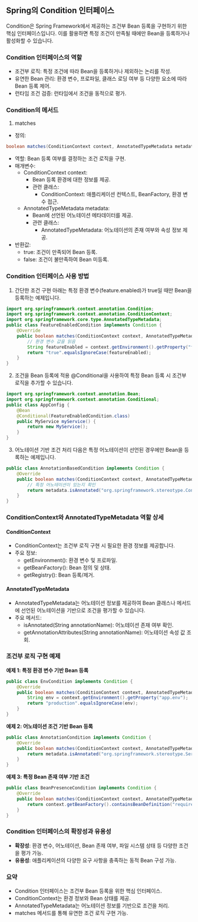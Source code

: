 ## Spring의 Condition 인터페이스
Condition은 Spring Framework에서 제공하는 조건부 Bean 등록을 구현하기 위한 핵심 인터페이스입니다.
이를 활용하면 특정 조건이 만족될 때에만 Bean을 등록하거나 활성화할 수 있습니다.

### Condition 인터페이스의 역할
- 조건부 로직: 특정 조건에 따라 Bean을 등록하거나 제외하는 논리를 작성.
- 유연한 Bean 관리: 환경 변수, 프로파일, 클래스 로딩 여부 등 다양한 요소에 따라 Bean 등록 제어.
- 런타임 조건 검증: 런타임에서 조건을 동적으로 평가.

### Condition의 메서드
1. matches
- 정의:
```java
boolean matches(ConditionContext context, AnnotatedTypeMetadata metadata);
```
- 역할: Bean 등록 여부를 결정하는 조건 로직을 구현.
- 매개변수:
  - ConditionContext context:
    - Bean 등록 환경에 대한 정보를 제공.
    - 관련 클래스:
      - ConditionContext: 애플리케이션 컨텍스트, BeanFactory, 환경 변수 접근.
  - AnnotatedTypeMetadata metadata:
    - Bean에 선언된 어노테이션 메타데이터를 제공.
    - 관련 클래스:
      - AnnotatedTypeMetadata: 어노테이션의 존재 여부와 속성 정보 제공.
- 반환값:
  - true: 조건이 만족되어 Bean 등록.
  - false: 조건이 불만족하여 Bean 미등록.

### Condition 인터페이스 사용 방법
1. 간단한 조건 구현
아래는 특정 환경 변수(feature.enabled)가 true일 때만 Bean을 등록하는 예제입니다.

```java
import org.springframework.context.annotation.Condition;
import org.springframework.context.annotation.ConditionContext;
import org.springframework.core.type.AnnotatedTypeMetadata;
public class FeatureEnabledCondition implements Condition {
    @Override
    public boolean matches(ConditionContext context, AnnotatedTypeMetadata metadata) {
        // 환경 변수 값을 읽음
        String featureEnabled = context.getEnvironment().getProperty("feature.enabled");
        return "true".equalsIgnoreCase(featureEnabled);
    }
}
```

2. 조건을 Bean 등록에 적용
@Conditional을 사용하여 특정 Bean 등록 시 조건부 로직을 추가할 수 있습니다.

```java
import org.springframework.context.annotation.Bean;
import org.springframework.context.annotation.Conditional;
public class AppConfig {
    @Bean
    @Conditional(FeatureEnabledCondition.class)
    public MyService myService() {
        return new MyService();
    }
}
```

3. 어노테이션 기반 조건 처리
다음은 특정 어노테이션이 선언된 경우에만 Bean을 등록하는 예제입니다.

```java
public class AnnotationBasedCondition implements Condition {
    @Override
    public boolean matches(ConditionContext context, AnnotatedTypeMetadata metadata) {
        // 특정 어노테이션이 있는지 확인
        return metadata.isAnnotated("org.springframework.stereotype.Controller");
    }
}
```

### ConditionContext와 AnnotatedTypeMetadata 역할 상세
#### ConditionContext
- ConditionContext는 조건부 로직 구현 시 필요한 환경 정보를 제공합니다.
- 주요 정보:
  - getEnvironment(): 환경 변수 및 프로파일.
  - getBeanFactory(): Bean 정의 및 상태.
  - getRegistry(): Bean 등록/제거.

#### AnnotatedTypeMetadata
- AnnotatedTypeMetadata는 어노테이션 정보를 제공하여 Bean 클래스나 메서드에 선언된 어노테이션을 기반으로 조건을 평가할 수 있습니다.
- 주요 메서드:
  - isAnnotated(String annotationName): 어노테이션 존재 여부 확인.
  - getAnnotationAttributes(String annotationName): 어노테이션 속성 값 조회.

### 조건부 로직 구현 예제
**예제 1: 특정 환경 변수 기반 Bean 등록**

```java
public class EnvCondition implements Condition {
    @Override
    public boolean matches(ConditionContext context, AnnotatedTypeMetadata metadata) {
        String env = context.getEnvironment().getProperty("app.env");
        return "production".equalsIgnoreCase(env);
    }
}
```

**예제 2: 어노테이션 조건 기반 Bean 등록**

```java
public class AnnotationCondition implements Condition {
    @Override
    public boolean matches(ConditionContext context, AnnotatedTypeMetadata metadata) {
        return metadata.isAnnotated("org.springframework.stereotype.Service");
    }
}
```

**예제 3: 특정 Bean 존재 여부 기반 조건**

```java
public class BeanPresenceCondition implements Condition {
    @Override
    public boolean matches(ConditionContext context, AnnotatedTypeMetadata metadata) {
        return context.getBeanFactory().containsBeanDefinition("requiredBean");
    }
}
```

### Condition 인터페이스의 확장성과 유용성
- **확장성**: 환경 변수, 어노테이션, Bean 존재 여부, 파일 시스템 상태 등 다양한 조건을 평가 가능.
- **유용성**: 애플리케이션의 다양한 요구 사항을 충족하는 동적 Bean 구성 가능.

### 요약
- Condition 인터페이스는 조건부 Bean 등록을 위한 핵심 인터페이스.
- ConditionContext는 환경 정보와 Bean 상태를 제공.
- AnnotatedTypeMetadata는 어노테이션 정보를 기반으로 조건을 처리.
- matches 메서드를 통해 유연한 조건 로직 구현 가능.

